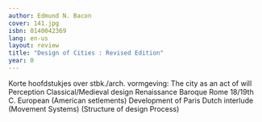 ```yaml
---
author: Edmund N. Bacon
cover: 141.jpg
isbn: 0140042369
lang: en-us
layout: review
title: "Design of Cities : Revised Edition"
year: 0
---
```


Korte hoofdstukjes over stbk./arch. vormgeving:
The city as an act of will
Perception
Classical/Medieval design
Renaissance
Baroque Rome
18/19th C. European
(American setlements)
Development of Paris
Dutch interlude
(Movement Systems)
(Structure of design Process)
